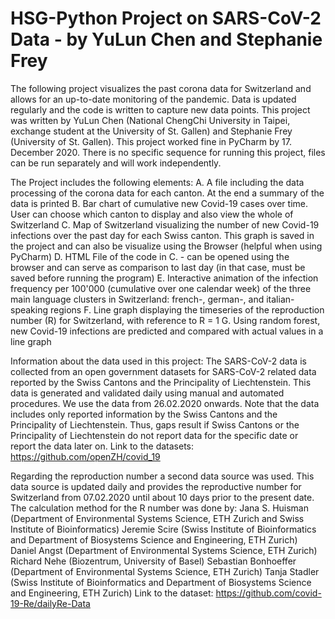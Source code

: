 # HSG-Python Project on SARS-CoV-2 Data - by YuLun Chen and Stephanie Frey

The following project visualizes the past corona data for Switzerland and allows for an up-to-date monitoring of the pandemic. 
Data is updated regularly and the code is written to capture new data points.
This project was written by YuLun Chen (National ChengChi University in Taipei, exchange student at the University of St. Gallen) 
and Stephanie Frey (University of St. Gallen). This project worked fine in PyCharm by 17. December 2020.
There is no specific sequence for running this project, files can be run separately and will work independently.

The Project includes the following elements:
A. A file including the data processing of the corona data for each canton. At the end a summary of the data is printed
B. Bar chart of cumulative new Covid-19 cases over time. User can choose which canton to display and also view the whole of Switzerland
C. Map of Switzerland visualizing the number of new Covid-19 infections over the past day for each Swiss canton. This graph is saved in the project and can also be visualize using the Browser (helpful when using PyCharm)
D. HTML File of the code in C. - can be opened using the browser and can serve as comparison to last day (in that case, must be saved before running the program)
E. Interactive animation of the infection frequency per 100'000 (cumulative over one calendar week) of the three main language clusters in Switzerland: french-, german-, and italian-speaking regions
F. Line graph displaying the timeseries of the reproduction number (R) for Switzerland, with reference to R = 1
G. Using random forest, new Covid-19 infections are predicted and compared with actual values in a line graph

Information about the data used in this project:
The SARS-CoV-2 data is collected from an open government datasets for SARS-CoV-2 related data reported by the Swiss Cantons and the Principality of Liechtenstein.
This data is generated and validated daily using manual and automated procedures. We use the data from 26.02.2020 onwards.
Note that the data includes only reported information by the Swiss Cantons and the Principality of Liechtenstein. Thus, gaps result if Swiss Cantons or the 
Principality of Liechtenstein do not report data for the specific date or report the data later on.
Link to the datasets: https://github.com/openZH/covid_19

Regarding the reproduction number a second data source was used. This data source is updated daily and provides the reproductive number for Switzerland 
from 07.02.2020 until about 10 days prior to the present date.
The calculation method for the R number was done by:
Jana S. Huisman (Department of Environmental Systems Science, ETH Zurich and Swiss Institute of Bioinformatics)
Jeremie Scire (Swiss Institute of Bioinformatics and Department of Biosystems Science and Engineering, ETH Zurich)
Daniel Angst (Department of Environmental Systems Science, ETH Zurich)
Richard Nehe (Biozentrum, University of Basel)
Sebastian Bonhoeffer (Department of Environmental Systems Science, ETH Zurich)
Tanja Stadler (Swiss Institute of Bioinformatics and Department of Biosystems Science and Engineering, ETH Zurich)
Link to the dataset: https://github.com/covid-19-Re/dailyRe-Data

